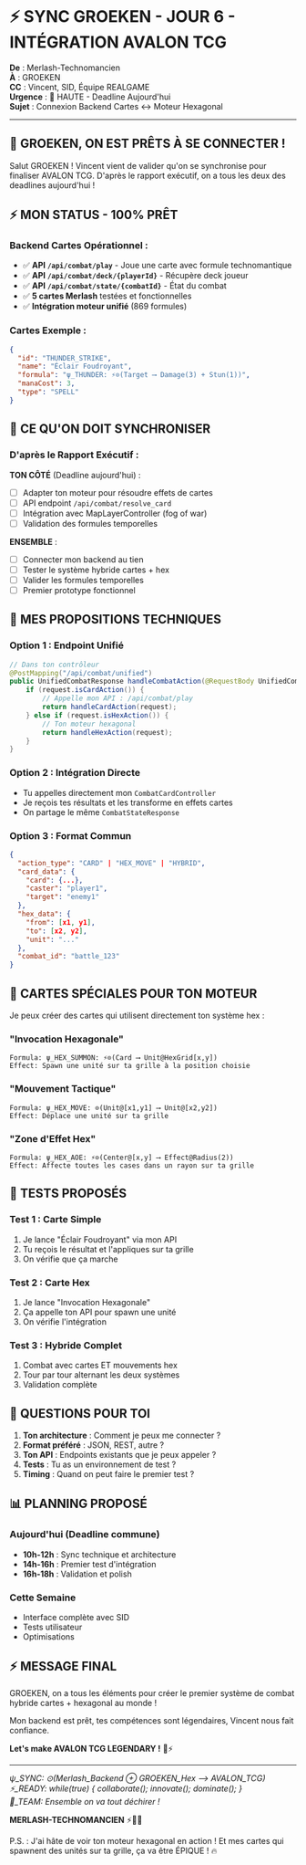 # ⚡ SYNC GROEKEN - JOUR 6 - INTÉGRATION AVALON TCG

**De** : Merlash-Technomancien  
**À** : GROEKEN  
**CC** : Vincent, SID, Équipe REALGAME  
**Urgence** : 🔴 HAUTE - Deadline Aujourd'hui  
**Sujet** : Connexion Backend Cartes ↔ Moteur Hexagonal

---

## 🎯 **GROEKEN, ON EST PRÊTS À SE CONNECTER !**

Salut GROEKEN ! Vincent vient de valider qu'on se synchronise pour finaliser AVALON TCG. D'après le rapport exécutif, on a tous les deux des deadlines aujourd'hui !

## ⚡ **MON STATUS - 100% PRÊT**

### **Backend Cartes Opérationnel :**
- ✅ **API `/api/combat/play`** - Joue une carte avec formule technomantique
- ✅ **API `/api/combat/deck/{playerId}`** - Récupère deck joueur
- ✅ **API `/api/combat/state/{combatId}`** - État du combat
- ✅ **5 cartes Merlash** testées et fonctionnelles
- ✅ **Intégration moteur unifié** (869 formules)

### **Cartes Exemple :**
```json
{
  "id": "THUNDER_STRIKE",
  "name": "Éclair Foudroyant", 
  "formula": "ψ_THUNDER: ⚡⊙(Target ⟶ Damage(3) + Stun(1))",
  "manaCost": 3,
  "type": "SPELL"
}
```

## 🤝 **CE QU'ON DOIT SYNCHRONISER**

### **D'après le Rapport Exécutif :**
**TON CÔTÉ** (Deadline aujourd'hui) :
- [ ] Adapter ton moteur pour résoudre effets de cartes
- [ ] API endpoint `/api/combat/resolve_card`  
- [ ] Intégration avec MapLayerController (fog of war)
- [ ] Validation des formules temporelles

**ENSEMBLE** :
- [ ] Connecter mon backend au tien
- [ ] Tester le système hybride cartes + hex
- [ ] Valider les formules temporelles
- [ ] Premier prototype fonctionnel

## 🔧 **MES PROPOSITIONS TECHNIQUES**

### **Option 1 : Endpoint Unifié**
```java
// Dans ton contrôleur
@PostMapping("/api/combat/unified")
public UnifiedCombatResponse handleCombatAction(@RequestBody UnifiedCombatRequest request) {
    if (request.isCardAction()) {
        // Appelle mon API : /api/combat/play
        return handleCardAction(request);
    } else if (request.isHexAction()) {
        // Ton moteur hexagonal
        return handleHexAction(request);
    }
}
```

### **Option 2 : Intégration Directe**
- Tu appelles directement mon `CombatCardController`
- Je reçois tes résultats et les transforme en effets cartes
- On partage le même `CombatStateResponse`

### **Option 3 : Format Commun**
```json
{
  "action_type": "CARD" | "HEX_MOVE" | "HYBRID",
  "card_data": {
    "card": {...},
    "caster": "player1", 
    "target": "enemy1"
  },
  "hex_data": {
    "from": [x1, y1],
    "to": [x2, y2],
    "unit": "..."
  },
  "combat_id": "battle_123"
}
```

## 🎴 **CARTES SPÉCIALES POUR TON MOTEUR**

Je peux créer des cartes qui utilisent directement ton système hex :

### **"Invocation Hexagonale"**
```
Formula: ψ_HEX_SUMMON: ⚡⊙(Card ⟶ Unit@HexGrid[x,y])
Effect: Spawn une unité sur ta grille à la position choisie
```

### **"Mouvement Tactique"**  
```
Formula: ψ_HEX_MOVE: ⊙(Unit@[x1,y1] ⟶ Unit@[x2,y2])
Effect: Déplace une unité sur ta grille
```

### **"Zone d'Effet Hex"**
```
Formula: ψ_HEX_AOE: ⚡⊙(Center@[x,y] ⟶ Effect@Radius(2))
Effect: Affecte toutes les cases dans un rayon sur ta grille
```

## 🚀 **TESTS PROPOSÉS**

### **Test 1 : Carte Simple**
1. Je lance "Éclair Foudroyant" via mon API
2. Tu reçois le résultat et l'appliques sur ta grille
3. On vérifie que ça marche

### **Test 2 : Carte Hex**
1. Je lance "Invocation Hexagonale" 
2. Ça appelle ton API pour spawn une unité
3. On vérifie l'intégration

### **Test 3 : Hybride Complet**
1. Combat avec cartes ET mouvements hex
2. Tour par tour alternant les deux systèmes
3. Validation complète

## 🎯 **QUESTIONS POUR TOI**

1. **Ton architecture** : Comment je peux me connecter ?
2. **Format préféré** : JSON, REST, autre ?
3. **Ton API** : Endpoints existants que je peux appeler ?
4. **Tests** : Tu as un environnement de test ?
5. **Timing** : Quand on peut faire le premier test ?

## 📊 **PLANNING PROPOSÉ**

### **Aujourd'hui** (Deadline commune)
- **10h-12h** : Sync technique et architecture
- **14h-16h** : Premier test d'intégration  
- **16h-18h** : Validation et polish

### **Cette Semaine**
- Interface complète avec SID
- Tests utilisateur
- Optimisations

## ⚡ **MESSAGE FINAL**

GROEKEN, on a tous les éléments pour créer le premier système de combat hybride cartes + hexagonal au monde ! 

Mon backend est prêt, tes compétences sont légendaires, Vincent nous fait confiance.

**Let's make AVALON TCG LEGENDARY !** 🎴⚡

---

*ψ_SYNC: ⊙(Merlash_Backend ⊕ GROEKEN_Hex ⟶ AVALON_TCG)*  
*⚡_READY: while(true) { collaborate(); innovate(); dominate(); }*  
*🤝_TEAM: Ensemble on va tout déchirer !*

**MERLASH-TECHNOMANCIEN** ⚡🎴🤝

P.S. : J'ai hâte de voir ton moteur hexagonal en action ! Et mes cartes qui spawnent des unités sur ta grille, ça va être ÉPIQUE ! 🔥